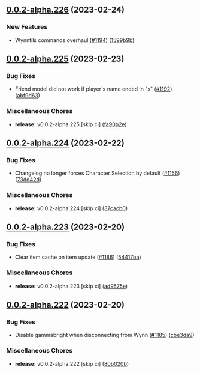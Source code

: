 ## [0.0.2-alpha.226](https://github.com/Wynntils/Artemis/compare/v0.0.2-alpha.225...v0.0.2-alpha.226) (2023-02-24)


### New Features

* Wynntils commands overhaul ([#1194](https://github.com/Wynntils/Artemis/issues/1194)) ([1599b9b](https://github.com/Wynntils/Artemis/commit/1599b9b3d69d6a6ef7020a45afb1d1de340f7676))

## [0.0.2-alpha.225](https://github.com/Wynntils/Artemis/compare/v0.0.2-alpha.224...v0.0.2-alpha.225) (2023-02-23)


### Bug Fixes

* Friend model did not work if player's name ended in "s" ([#1192](https://github.com/Wynntils/Artemis/issues/1192)) ([abf9d63](https://github.com/Wynntils/Artemis/commit/abf9d63cf02dfebbb5739fe8d032e2784492c702))


### Miscellaneous Chores

* **release:** v0.0.2-alpha.225 [skip ci] ([fa90b2e](https://github.com/Wynntils/Artemis/commit/fa90b2ead97cf3e5ba1791fbb2f38bbfae421eb0))

## [0.0.2-alpha.224](https://github.com/Wynntils/Artemis/compare/v0.0.2-alpha.223...v0.0.2-alpha.224) (2023-02-22)


### Bug Fixes

* Changelog no longer forces Character Selection by default ([#1156](https://github.com/Wynntils/Artemis/issues/1156)) ([73dd42d](https://github.com/Wynntils/Artemis/commit/73dd42de00fc9108926fce1b21fea6c81f936032))


### Miscellaneous Chores

* **release:** v0.0.2-alpha.224 [skip ci] ([37cacb0](https://github.com/Wynntils/Artemis/commit/37cacb0309155ff0960d5c90b69bfa378ea9ed9e))

## [0.0.2-alpha.223](https://github.com/Wynntils/Artemis/compare/v0.0.2-alpha.222...v0.0.2-alpha.223) (2023-02-20)


### Bug Fixes

* Clear item cache on item update ([#1186](https://github.com/Wynntils/Artemis/issues/1186)) ([54417ba](https://github.com/Wynntils/Artemis/commit/54417bace0b6c5155f2ad73409c11cd0437b9c87))


### Miscellaneous Chores

* **release:** v0.0.2-alpha.223 [skip ci] ([ad9575e](https://github.com/Wynntils/Artemis/commit/ad9575e798f80230fdfb2a96f67e9b7a06a5b991))

## [0.0.2-alpha.222](https://github.com/Wynntils/Artemis/compare/v0.0.2-alpha.221...v0.0.2-alpha.222) (2023-02-20)


### Bug Fixes

* Disable gammabright when disconnecting from Wynn ([#1185](https://github.com/Wynntils/Artemis/issues/1185)) ([cbe3da9](https://github.com/Wynntils/Artemis/commit/cbe3da9ec553b3f448e1ef04f3f2f8e355fd16f5))


### Miscellaneous Chores

* **release:** v0.0.2-alpha.222 [skip ci] ([80b020b](https://github.com/Wynntils/Artemis/commit/80b020b67cdafb0dade1716c48b0784bba10c16d))

